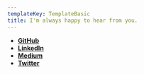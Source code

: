 ```yaml
---
templateKey: TemplateBasic
title: I'm always happy to hear from you.
---
```


- **<a href="https://github.com/gaebar" target="_blank">GitHub</a>**
- **<a href="https://www.linkedin.com/in/gaetanobarreca/" target="_blank">LinkedIn</a>**
- **<a href="https://medium.com/@gaetanobarreca" target="_blank">Medium</a>**
- **<a href="https://twitter.com/gaetanobarreca" target="_blank">Twitter</a>**
